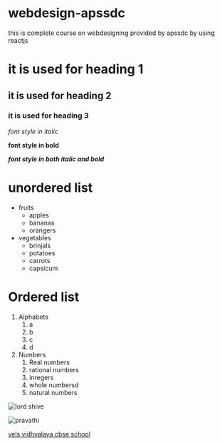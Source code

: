 # webdesign-apssdc
this is complete course on webdesigning provided by apssdc by using reactjs
# it is used for heading 1
## it is used for heading 2
### it is used for heading 3
*font style in italic*

**font style in bold**

***font style in both italic and bold***
# unordered list
* fruits
  * apples
  * bananas
  * orangers
* vegetables
  * brinjals
  * potatoes
  * carrots
  * capsicum
# Ordered list
1. Alphabets
   1. a
   2. b
   3. c
   4. d
2. Numbers
   1. Real numbers
   2. rational numbers
   3. inregers
   4. whole numbersd
   5. natural numbers
 
![lord shive](https://upload.wikimedia.org/wikipedia/commons/b/b4/Murudeshwar_Shiva.jpg)

![pravathi](https://i0.wp.com/www.newsgram.com/wp-content/uploads/2020/08/c6e2100643eb1504c296f749aea70c38-1.jpg)

[vels vidhyalaya cbse school](https://velsvidhyalaya.edu.in/)
